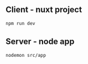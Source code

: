 <h2>Client - nuxt project</h2>
<p><code>npm run dev</code></p>
<h2>Server - node app</h2>
<p><code>nodemon src/app</code></p>
